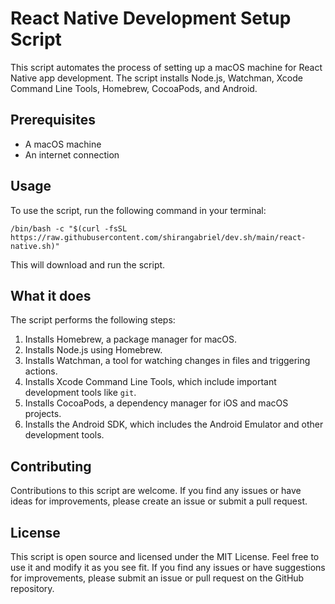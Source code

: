 # React Native Development Setup Script

This script automates the process of setting up a macOS machine for React Native app development. The script installs Node.js, Watchman, Xcode Command Line Tools, Homebrew, CocoaPods, and Android.

## Prerequisites

- A macOS machine
- An internet connection

## Usage

To use the script, run the following command in your terminal:
```
/bin/bash -c "$(curl -fsSL https://raw.githubusercontent.com/shirangabriel/dev.sh/main/react-native.sh)"
```


This will download and run the script.

## What it does

The script performs the following steps:

1. Installs Homebrew, a package manager for macOS.
2. Installs Node.js using Homebrew.
3. Installs Watchman, a tool for watching changes in files and triggering actions.
4. Installs Xcode Command Line Tools, which include important development tools like `git`.
5. Installs CocoaPods, a dependency manager for iOS and macOS projects.
6. Installs the Android SDK, which includes the Android Emulator and other development tools.


## Contributing

Contributions to this script are welcome. If you find any issues or have ideas for improvements, please create an issue or submit a pull request.


## License

This script is open source and licensed under the MIT License. Feel free to use it and modify it as you see fit. If you find any issues or have suggestions for improvements, please submit an issue or pull request on the GitHub repository.


